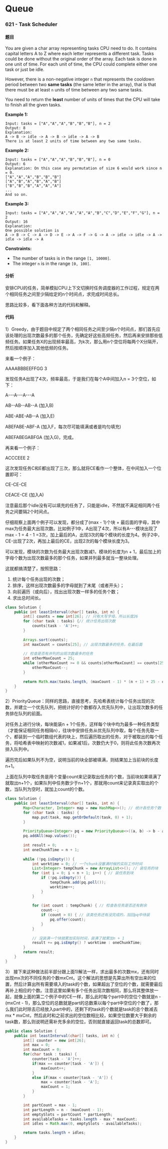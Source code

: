 # Queue

### 621 - Task Scheduler

#### 题目

You are given a char array representing tasks CPU need to do. It contains capital letters A to Z where each letter represents a different task. Tasks could be done without the original order of the array. Each task is done in one unit of time. For each unit of time, the CPU could complete either one task or just be idle.

However, there is a non-negative integer `n` that represents the cooldown period between two **same tasks** \(the same letter in the array\), that is that there must be at least `n` units of time between any two same tasks.

You need to return the **least** number of units of times that the CPU will take to finish all the given tasks.

**Example 1:**

```text
Input: tasks = ["A","A","A","B","B","B"], n = 2
Output: 8
Explanation: 
A -> B -> idle -> A -> B -> idle -> A -> B
There is at least 2 units of time between any two same tasks.
```

**Example 2:**

```text
Input: tasks = ["A","A","A","B","B","B"], n = 0
Output: 6
Explanation: On this case any permutation of size 6 would work since n = 0.
["A","A","A","B","B","B"]
["A","B","A","B","A","B"]
["B","B","B","A","A","A"]
...
And so on.
```

**Example 3:**

```text
Input: tasks = ["A","A","A","A","A","A","B","C","D","E","F","G"], n = 2
Output: 16
Explanation: 
One possible solution is
A -> B -> C -> A -> D -> E -> A -> F -> G -> A -> idle -> idle -> A -> idle -> idle -> A
```

**Constraints:**

* The number of tasks is in the range `[1, 10000]`.
* The integer `n` is in the range `[0, 100]`.

#### 分析

安排CPU的任务，简单模拟CPU上下文切换时任务调度器的工作过程，规定在两个相同任务之间至少隔给定的n个时间点，求完成时间总长。

思路比较多，看下面各种方法的代码和解释。

#### 代码

1）Greedy，由于题目中规定了两个相同任务之间至少隔n个时间点，那们首先应该处理的出现次数最多的那个任务，先确定好这些高频任务，然后再来安排那些低频任务。如果任务X的出现频率最高，为k次，那么用n个空位将每两个X分隔开，然后按顺序加入其他低频的任务。

来看一个例子：

AAAABBBEEFFGG 3

发现任务A出现了4次，频率最高，于是我们在每个A中间加入n = 3个空位，如下：

A---A---A---A

AB--AB--AB--A \(加入B\)

ABE-ABE-AB--A \(加入E\)

ABEFABE-ABF-A \(加入F，每次尽可能填满或者是均匀填充\)

ABEFABEGABFGA \(加入G\)，完成。



再来看一个例子：

ACCCEEE 2

这次发现任务C和E都出现了三次，那么就将CE看作一个整体，在中间加入一个位置即可：

CE-CE-CE

CEACE-CE \(加入A\)

注意最后那个idle没有可以填充的任务了，只能是idle，不然就不满足相同两个任务之间要隔2个时间点。

仔细观察上面两个例子可以发现，都分成了\(max - 1\)个块 + 最后面的字母，其中max为任务最大出现次数。比如例子1中，A出现了4次，所以有A---模块出现了max - 1 = 4 - 1 =3次，加上最后的A，出现3次的每个模块的长度为4。例子2中，CE-出现了2次，再加上最后的CE，出现2次的每个模块长度为3。

可以发现，模块的次数为任务最大出现次数减1，模块的长度为n + 1，最后加上的字母个数为出现次数最多的那个任务，如果并列最多就当一整块处理。

这就都搞清楚了，按照思路：

1. 统计每个任务出现的次数；
2. 排序，这样出现次数最多的字母就到了末尾（或者开头）；
3. 向前遍历（或向后），找出出现次数一样多的任务个数；
4. 求出总时间长。

```java
class Solution {
    public int leastInterval(char[] tasks, int n) {
        int[] counts = new int[26]; // 只有大写字母，所以长度26
        for (char task : tasks) {// 统计任务出现次数
            counts[task - 'A']++;
        }
        
        Arrays.sort(counts);
        int maxCount = counts[25]; // 出现次数最多的任务，在最后面
        
        // 检查是否有并列的出现次数最多的任务
        int otherMaxCount = 25;
        while (otherMaxCount >= 0 && counts[otherMaxCount] == counts[25]) {
            otherMaxCount--;
        }
        
        return Math.max(tasks.length, (maxCount - 1) * (n + 1) + 25 - otherMaxCount);
    }
}
```



2）PriorityQueue：同样的思路，直接思考，先哈希表统计每个任务出现的次数，并建立一个优先队列，把统计好的个数都存入优先队列中，让出现次数多的任务排在队列的前面。

对任务上进行分块，每块能装n + 1个任务，这样每个块中均为最多一种任务类型（才能保证相同任务相隔n），往块中安排任务从优先队列中取，每个任务先取一个，都装到一个临时数组代表的块上，然后遍历取出的任务，对于被取出的每个任务，将哈希表中映射的次数减1，如果减1后，次数仍大于0，则将此任务次数再次排入队列中。

遍历完后如果队列不为空，说明当前的块全部被填满，则结果加上当前块的长度n+1。

上面在队列中取任务是用个变量count来记录取出任务的个数，当前块如果填满了就取出n+1个，如果队列中任务数少于n+1个，那就用count来记录真实取出的个数，当队列为空时，就加上count的个数。

```java
class Solution {
    public int leastInterval(char[] tasks, int n) {
        Map<Character, Integer> map = new HashMap<>(); // 统计各任务个数
        for (char task : tasks) {
            map.put(task, map.getOrDefault(task, 0) + 1);
        }
        
        PriorityQueue<Integer> pq = new PriorityQueue<>((a, b) -> b - a); // 出现次数多，数字大的任务在前面
        pq.addAll(map.values());
        
        int result = 0;
        int oneChunkTime = n + 1;
        
        while (!pq.isEmpty()) {
            int worktime = 0; // 一个chunk没塞满时候的实际工作时间
            List<Integer> tempChunk = new ArrayList<>(); // 装任务的块
            for (int i = 0; i < n + 1; i++) { // 装任务到块
                if (!pq.isEmpty()) {
                    tempChunk.add(pq.poll());
                    worktime++;
                }
            }
            
            for (int count : tempChunk) { // 检查各任务是否还有剩余
                count--;
                if (count > 0) { // 该类任务还有没完成的，加回pq中待装
                    pq.offer(count);
                }
            }
            
            // 没装满一个块就累加实际时间，装满了就累加n + 1
            result += pq.isEmpty() ? worktime : oneChunkTime;
        }
        return result;
    }
}
```

3） 接下来这种做法前半部分跟上面1\)解法一样，求出最多的次数mx，还有同时出现mx次的不同任务的个数mxCnt。这个解法的思想是先算出所有空出来的位置，然后计算出所有需要填入的task的个数，如果超出了空位的个数，就需要最后再补上相应的个数。注意这里如果有多个任务出现次数相同，那么将其整体放一起，就像上面的第二个例子中的CE一样，那么此时每个part中的空位个数就是n - \(mxCnt - 1\)，那么空位的总数就是part的总数乘以每个part中空位的个数了，那么我们此时除去已经放入part中的，还剩下的task的个数就是task的总个数减去mx \* mxCnt，然后此时和之前求出的空位数相比较，如果空位数要大于剩余的task数，那么则说明还需补充多余的空位，否则就直接返回task的总数即可。

```java
public class Solution {
    public int leastInterval(char[] tasks, int n) {
        int[] counter = new int[26];
        int max = 0;
        int maxCount = 0;
        for(char task : tasks) {
            counter[task - 'A']++;
            if(max == counter[task - 'A']) {
                maxCount++;
            }
            else if(max < counter[task - 'A']) {
                max = counter[task - 'A'];
                maxCount = 1;
            }
        }

        int partCount = max - 1;
        int partLength = n - (maxCount - 1);
        int emptySlots = partCount * partLength;
        int availableTasks = tasks.length - max * maxCount;
        int idles = Math.max(0, emptySlots - availableTasks);

        return tasks.length + idles;
    }
}
```

